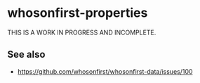 # whosonfirst-properties

THIS IS A WORK IN PROGRESS AND INCOMPLETE.

## See also

* https://github.com/whosonfirst/whosonfirst-data/issues/100
